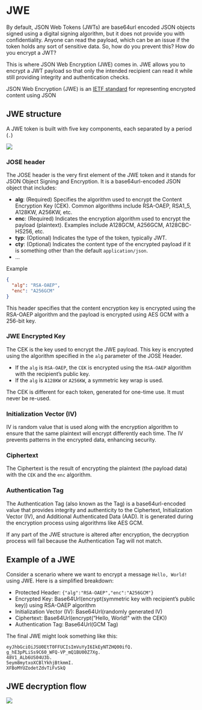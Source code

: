 # JWE

By default, JSON Web Tokens (JWTs) are base64url encoded JSON objects signed using a digital signing algorithm, but it does not provide you with confidentiality. Anyone can read the payload, which can be an issue if the token holds any sort of sensitive data. So, how do you prevent this? How do you encrypt a JWT?

This is where JSON Web Encryption (JWE) comes in. JWE allows you to encrypt a JWT payload so that only the intended recipient can read it while still providing integrity and authentication checks.

JSON Web Encryption (JWE) is an [IETF standard](https://datatracker.ietf.org/doc/html/rfc7516) for representing encrypted content using JSON

## JWE structure

A JWE token is built with five key components, each separated by a period (`.`)

![](https://i.imgur.com/xan7nPp.png)

### JOSE header

The JOSE header is the very first element of the JWE token and it stands for JSON Object Signing and Encryption. It is a base64url-encoded JSON object that includes:

- **alg**: (Required) Specifies the algorithm used to encrypt the Content Encryption Key (CEK). Common algorithms include RSA-OAEP, RSA1_5, A128KW, A256KW, etc.
- **enc**: (Required) Indicates the encryption algorithm used to encrypt the payload (plaintext). Examples include A128GCM, A256GCM, A128CBC-HS256, etc.
- **typ**: (Optional) Indicates the type of the token, typically JWT.
- **cty**: (Optional) Indicates the content type of the encrypted payload if it is something other than the default `application/json`.
- ...

Example

```json
{
  "alg": "RSA-OAEP",
  "enc": "A256GCM"
}
```
This header specifies that the content encryption key is encrypted using the RSA-OAEP algorithm and the payload is encrypted using AES GCM with a 256-bit key.

### JWE Encrypted Key

The CEK is the key used to encrypt the JWE payload. This key is encrypted using the algorithm specified in the `alg` parameter of the JOSE Header.

- If the `alg` is `RSA-OAEP`, the `CEK` is encrypted using the `RSA-OAEP` algorithm with the recipient’s public key.
- If the `alg` is `A128KW` or `A256KW`, a symmetric key wrap is used.


The CEK is different for each token, generated for one-time use. It must never be re-used.

### Initialization Vector (IV)

IV is random value that is used along with the encryption algorithm to ensure that the same plaintext will encrypt differently each time. The IV prevents patterns in the encrypted data, enhancing security.

### Ciphertext

The Ciphertext is the result of encrypting the plaintext (the payload data) with the `CEK` and the `enc` algorithm.

### Authentication Tag

The Authentication Tag (also known as the Tag) is a base64url-encoded value that provides integrity and authenticity to the Ciphertext, Initialization Vector (IV), and Additional Authenticated Data (AAD). It is generated during the encryption process using algorithms like AES GCM.

If any part of the JWE structure is altered after encryption, the decryption process will fail because the Authentication Tag will not match.

## Example of a JWE

Consider a scenario where we want to encrypt a message `Hello, World!` using JWE. Here is a simplified breakdown:

- Protected Header: `{"alg":"RSA-OAEP","enc":"A256GCM"}`
- Encrypted Key: Base64Url(encrypt(symmetric key with recipient’s public key)) using RSA-OAEP algorithm
- Initialization Vector (IV): Base64Url(randomly generated IV)
- Ciphertext: Base64Url(encrypt(“Hello, World!" with the CEK))
- Authentication Tag: Base64Url(GCM Tag)

The final JWE might look something like this:

```
eyJhbGciOiJSU0EtT0FFUCIsImVuYyI6IkEyNTZHQ00ifQ.
g_hE3pPLiSs9C60_WFQ-VP_mQ1BU00Z7Xg.
48V1_ALb6US04U3b.
5eym8mytxoXCBlYkhjBtkmmI.
XFBoMYUZodetZdvTiFvSkQ
```

## JWE decryption flow

![](https://i.imgur.com/dtNFBAI.png)
